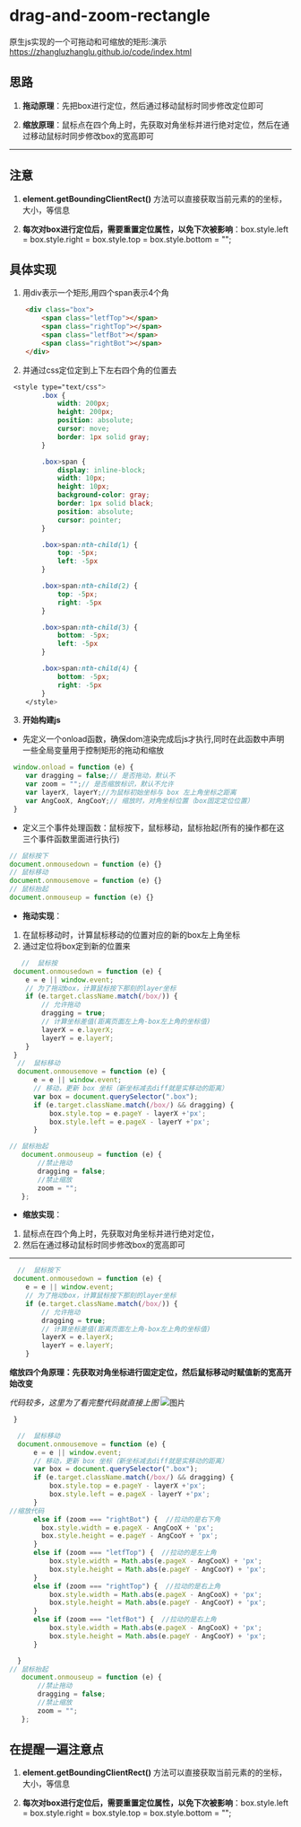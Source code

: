 # drag-and-zoom-rectangle
原生js实现的一个可拖动和可缩放的矩形:演示 https://zhangluzhanglu.github.io/code/index.html
## 思路
1. **拖动原理**：先把box进行定位，然后通过移动鼠标时同步修改定位即可

2. **缩放原理**：鼠标点在四个角上时，先获取对角坐标并进行绝对定位，然后在通过移动鼠标时同步修改box的宽高即可
---
## 注意
1. **element.getBoundingClientRect()**  方法可以直接获取当前元素的的坐标，大小，等信息

2. **每次对box进行定位后，需要重置定位属性，以免下次被影响**：box.style.left = box.style.right = box.style.top = box.style.bottom = "";

## 具体实现
1. 用div表示一个矩形,用四个span表示4个角
```html
    <div class="box">
        <span class="letfTop"></span>
        <span class="rightTop"></span>
        <span class="letfBot"></span>
        <span class="rightBot"></span>
    </div>
```
2. 并通过css定位定到上下左右四个角的位置去
```css
 <style type="text/css">
        .box {
            width: 200px;
            height: 200px;
            position: absolute;
            cursor: move;
            border: 1px solid gray;
        }

        .box>span {
            display: inline-block;
            width: 10px;
            height: 10px;
            background-color: gray;
            border: 1px solid black;
            position: absolute;
            cursor: pointer;
        }

        .box>span:nth-child(1) {
            top: -5px;
            left: -5px
        }

        .box>span:nth-child(2) {
            top: -5px;
            right: -5px
        }

        .box>span:nth-child(3) {
            bottom: -5px;
            left: -5px
        }

        .box>span:nth-child(4) {
            bottom: -5px;
            right: -5px
        }
    </style>
```
3. **开始构建js**

- 先定义一个onload函数，确保dom渲染完成后js才执行,同时在此函数中声明一些全局变量用于控制矩形的拖动和缩放
```js
 window.onload = function (e) {
    var dragging = false;// 是否拖动，默认不
    var zoom = "";// 是否缩放标识，默认不允许
    var layerX, layerY;//为鼠标初始坐标与 box 左上角坐标之距离
    var AngCooX, AngCooY;// 缩放时，对角坐标位置（box固定定位位置）
 }

```
- 定义三个事件处理函数：鼠标按下，鼠标移动，鼠标抬起(所有的操作都在这三个事件函数里面进行执行)
```js
// 鼠标按下
document.onmousedown = function (e) {}
// 鼠标移动
document.onmousemove = function (e) {}
// 鼠标抬起
document.onmouseup = function (e) {}
```
- **拖动实现**：
1. 在鼠标移动时，计算鼠标移动的位置对应的新的box左上角坐标
2. 通过定位将box定到新的位置来
```js
   //  鼠标按
 document.onmousedown = function (e) {
    e = e || window.event;
    // 为了拖动box，计算鼠标按下那刻的layer坐标
    if (e.target.className.match(/box/)) {
        // 允许拖动
        dragging = true;
        // 计算坐标差值(距离页面左上角-box左上角的坐标值)
        layerX = e.layerX;
        layerY = e.layerY;
    }
 }
  //  鼠标移动
  document.onmousemove = function (e) {
      e = e || window.event;
      // 移动，更新 box 坐标（新坐标减去diff就是实移动的距离）
      var box = document.querySelector(".box");
      if (e.target.className.match(/box/) && dragging) {
          box.style.top = e.pageY - layerX +'px';
          box.style.left = e.pageX - layerY +'px';
      }

// 鼠标抬起
   document.onmouseup = function (e) {
       //禁止拖动
       dragging = false;
       //禁止缩放
       zoom = "";
   };
```
- **缩放实现**：
1. 鼠标点在四个角上时，先获取对角坐标并进行绝对定位，
2. 然后在通过移动鼠标时同步修改box的宽高即可
---
```js
  //  鼠标按下
 document.onmousedown = function (e) {
    e = e || window.event;
    // 为了拖动box，计算鼠标按下那刻的layer坐标
    if (e.target.className.match(/box/)) {
        // 允许拖动
        dragging = true;
        // 计算坐标差值(距离页面左上角-box左上角的坐标值)
        layerX = e.layerX;
        layerY = e.layerY;
    }
```
**缩放四个角原理：先获取对角坐标进行固定定位，然后鼠标移动时赋值新的宽高开始改变**

*代码较多，这里为了看完整代码就直接上图*
![图片](https://github.com/zhangluzhanglu/drag-and-zoom-rectangle/blob/master/img/down.png?raw=true "图片")
```js
 }

  //  鼠标移动
  document.onmousemove = function (e) {
      e = e || window.event;
      // 移动，更新 box 坐标（新坐标减去diff就是实移动的距离）
      var box = document.querySelector(".box");
      if (e.target.className.match(/box/) && dragging) {
          box.style.top = e.pageY - layerX +'px';
          box.style.left = e.pageX - layerY +'px';
      }
//缩放代码      
      else if (zoom === "rightBot") {  //拉动的是右下角
        box.style.width = e.pageX - AngCooX + 'px';
        box.style.height = e.pageY - AngCooY + 'px';
      }
      else if (zoom === "letfTop") {  //拉动的是左上角
          box.style.width = Math.abs(e.pageX - AngCooX) + 'px';
          box.style.height = Math.abs(e.pageY - AngCooY) + 'px';
      }
      else if (zoom === "rightTop") {  //拉动的是右上角
          box.style.width = Math.abs(e.pageX - AngCooX) + 'px';
          box.style.height = Math.abs(e.pageY - AngCooY) + 'px';
      }
      else if (zoom === "letfBot") {  //拉动的是右上角
          box.style.width = Math.abs(e.pageX - AngCooX) + 'px';
          box.style.height = Math.abs(e.pageY - AngCooY) + 'px';
      }
```

```js
  }
// 鼠标抬起
   document.onmouseup = function (e) {
       //禁止拖动
       dragging = false;
       //禁止缩放
       zoom = "";
   };
```
 
## 在提醒一遍注意点
1. **element.getBoundingClientRect()**  方法可以直接获取当前元素的的坐标，大小，等信息

2. **每次对box进行定位后，需要重置定位属性，以免下次被影响**：box.style.left = box.style.right = box.style.top = box.style.bottom = "";
